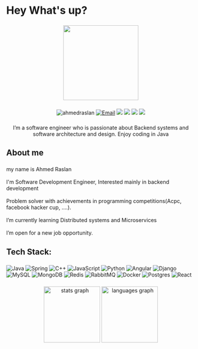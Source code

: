 <h1 align="left">Hey What's up?</h1>

###

<div align="center">
  <img height="200" src="https://media.giphy.com/media/SWoSkN6DxTszqIKEqv/giphy.gif"  />
</div>

###

<p align="center">
  <img src="https://komarev.com/ghpvc/?username=ahmedraslan28&label=Profile%20views&color=0e75b6&style=flat" alt="ahmedraslan" />
  <a href="mailto:ahmedraslan28@gmail.com"><img alt="Email" src="https://img.shields.io/badge/ahmedraslan28@gmail.com-A23566?style=flat-square&logo=gmail"></a>
  <a href="https://www.linkedin.com/in/ahmedraslan28"><img src="https://img.shields.io/badge/linkedin-%230177B5?style=flat&logo=linkedin&logoColor=white"/></a>
  <a href="https://www.facebook.com/profile.php?id=100002455175512"><img src="https://img.shields.io/badge/facebook-blue?style=flat&logo=facebook&logoColor=white"/></a>
  <a href="https://codeforces.com/profile/ahmedraslan28"><img src="https://img.shields.io/badge/codeForces-green?style=flat&logo=codeforces&logoColor=white"/></a>
  <a href="https://leetcode.com/u/ahmedraslan28/"><img src="https://img.shields.io/badge/leetdoce-blueblack?style=flat&logo=leetcode&logoColor=white"/></a>
</p>

  ###

<p align="center">I’m a software engineer who is passionate about Backend systems and software architecture and design. Enjoy coding in Java</p>

###

<h2 align="left">About me</h2>

###

<p align="left">my name is Ahmed Raslan<br><br>I'm Software Development Engineer, Interested mainly in backend development<br><br>Problem solver with achievements in programming competitions(Acpc, facebook hacker cup, ....).<br><br>I’m currently learning Distributed systems and Microservices<br><br>I’m open for a new job opportunity.</p>

###

<h2 align="left">Tech Stack:</h2>

###

![Java](https://img.shields.io/badge/java-%23ED8B00.svg?style=for-the-badge&logo=openjdk&logoColor=white) ![Spring](https://img.shields.io/badge/spring-%236DB33F.svg?style=for-the-badge&logo=spring&logoColor=white) ![C++](https://img.shields.io/badge/c++-%2300599C.svg?style=for-the-badge&logo=c%2B%2B&logoColor=white) ![JavaScript](https://img.shields.io/badge/javascript-%23323330.svg?style=for-the-badge&logo=javascript&logoColor=%23F7DF1E) ![Python](https://img.shields.io/badge/python-3670A0?style=for-the-badge&logo=python&logoColor=ffdd54) ![Angular](https://img.shields.io/badge/angular-%23DD0031.svg?style=for-the-badge&logo=angular&logoColor=white) ![Django](https://img.shields.io/badge/django-%23092E20.svg?style=for-the-badge&logo=django&logoColor=white) ![MySQL](https://img.shields.io/badge/mysql-4479A1.svg?style=for-the-badge&logo=mysql&logoColor=white) ![MongoDB](https://img.shields.io/badge/MongoDB-%234ea94b.svg?style=for-the-badge&logo=mongodb&logoColor=white) ![Redis](https://img.shields.io/badge/redis-%23DD0031.svg?style=for-the-badge&logo=redis&logoColor=white) ![RabbitMQ](https://img.shields.io/badge/rabbitmq-FF6600?style=for-the-badge&logo=rabbitmq&logoColor=white) ![Docker](https://img.shields.io/badge/docker-%230db7ed.svg?style=for-the-badge&logo=docker&logoColor=white) ![Postgres](https://img.shields.io/badge/postgres-%23316192.svg?style=for-the-badge&logo=postgresql&logoColor=white) ![React](https://img.shields.io/badge/react-%2320232a.svg?style=for-the-badge&logo=react&logoColor=%2361DAFB)


###

<div align="center">
  <img src="https://github-readme-stats.vercel.app/api?username=ahmedraslan28&hide_title=false&hide_rank=false&show_icons=true&include_all_commits=true&count_private=true&disable_animations=false&theme=dracula&locale=en&hide_border=false&order=1" height="150" alt="stats graph"  />
  <img src="https://github-readme-stats.vercel.app/api/top-langs?username=ahmedraslan28&locale=en&hide_title=false&layout=compact&card_width=320&langs_count=5&theme=dracula&hide_border=false&order=2" height="150" alt="languages graph"  />
</div>

###
